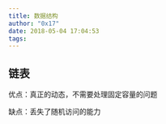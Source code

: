 ```yaml
---
title: 数据结构
author: "0x17"
date: 2018-05-04 17:04:53
tags:
---
```


## 链表

优点：真正的动态，不需要处理固定容量的问题

缺点：丢失了随机访问的能力 